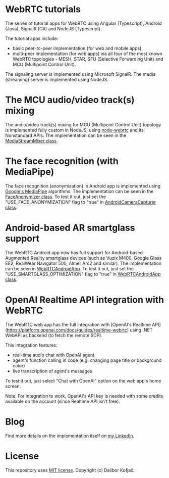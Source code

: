 # WebRTC tutorials
The series of tutorial apps for WebRTC using Angular (Typescript), Android (Java), SignalR (C#) and NodeJS (Typescript).

The tutorial apps include:
- basic peer-to-peer implementation (for web and mobile apps),
- multi-peer implementation (for web apps) via all four of the most known WebRTC topologies - MESH, STAR, SFU (Selective Forwarding Unit) and MCU (Multipoint Control Unit).

The signaling server is implemented using Microsoft SignalR. The media (streaming) server is implemented using NodeJS.

# The MCU audio/video track(s) mixing
The audio/video track(s) mixing for MCU (Multipoint Control Unit) topology is implemented fully custom in NodeJS, using [node-webrtc](https://github.com/node-webrtc/node-webrtc) and its Nonstandard APIs. The implementation can be seen in the [MediaStreamMixer class](https://github.com/dalkofjac/webrtc-tutorials/blob/master/MediaServer/src/app/models/media-stream-mixer.ts).

# The face recognition (with MediaPipe)
The face recognition (anonymization) in Android app is implemented using [Google's MediaPipe](https://github.com/google-ai-edge/mediapipe) algorithms. The implementation can be seen in the [FaceAnonymizer class](https://github.com/dalkofjac/webrtc-tutorials/blob/master/WebRTCAndroidApp/app/src/main/java/com/example/webrtcandroidapp/ai/FaceAnonymizer.java). To test it out, just set the "USE_FACE_ANONYMIZATION" flag to "true" in [AndroidCameraCapturer class](https://github.com/dalkofjac/webrtc-tutorials/blob/master/WebRTCAndroidApp/app/src/main/java/com/example/webrtcandroidapp/capturers/AndroidCameraCapturer.java).

# Android-based AR smartglass support
The WebRTC Android app now has full support for Android-based Augmented Reality smartglass devices (such as Vuzix M400, Google Glass EE2, RealWear Navigator 500, Almer Arc2 and similar). The implementation can be seen in [WebRTCAndroidApp](https://github.com/dalkofjac/webrtc-tutorials/tree/master/WebRTCAndroidApp). To test it out, just set the "USE_SMARTGLASS_OPTIMIZATION" flag to "true" in [WebRTCAndroidApp class](https://github.com/dalkofjac/webrtc-tutorials/blob/master/WebRTCAndroidApp/app/src/main/java/com/example/webrtcandroidapp/WebRTCAndroidApp.java).

# OpenAI Realtime API integration with WebRTC
The WebRTC web app has the full integration with [OpenAI's Realtime API] (https://platform.openai.com/docs/guides/realtime-webrtc) using .NET WebAPI as backend (to fetch the remote SDP).

This integration features:
- real-time audio chat with OpenAI agent
- agent's function calling in code (e.g. changing page title or background color)
- live transcription of agent's messages

To test it out, just select "Chat with OpenAI" option on the web app's home screen.

Note: For integration to work, OpenAI's API key is needed with some credits available on the account (since Realtime API isn't free).

# Blog
Find more details on the implementation itself on [my LinkedIn](https://www.linkedin.com/in/dalibor-kofjac/).

# License
This repository uses [MIT license](https://github.com/dalkofjac/webrtc-tutorials/blob/master/LICENSE). Copyright (c) Dalibor Kofjač.
